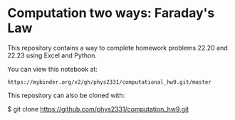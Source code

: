 # Computation two ways: Faraday's Law

This repository contains a way to complete homework problems 22.20 and 22.23 using Excel and Python.

You can view this notebook at:

```
https://mybinder.org/v2/gh/phys2331/computational_hw9.git/master
```

This repository can also be cloned with:

$ git clone https://github.com/phys2331/computation_hw9.git

